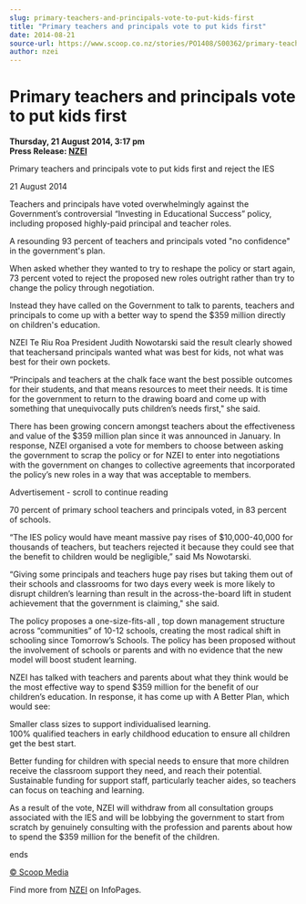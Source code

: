 ```yaml
---
slug: primary-teachers-and-principals-vote-to-put-kids-first
title: "Primary teachers and principals vote to put kids first"
date: 2014-08-21
source-url: https://www.scoop.co.nz/stories/PO1408/S00362/primary-teachers-and-principals-vote-to-put-kids-first.htm
author: nzei
---
```

Primary teachers and principals vote to put kids first
======================================================

**Thursday, 21 August 2014, 3:17 pm**  
**Press Release: [NZEI](https://info.scoop.co.nz/NZEI)**

  
Primary teachers and principals vote to put kids first and reject the IES

21 August 2014

  
Teachers and principals have voted overwhelmingly against the Government’s controversial “Investing in Educational Success” policy, including proposed highly-paid principal and teacher roles.

A resounding 93 percent of teachers and principals voted "no confidence" in the government's plan.

When asked whether they wanted to try to reshape the policy or start again, 73 percent voted to reject the proposed new roles outright rather than try to change the policy through negotiation.

Instead they have called on the Government to talk to parents, teachers and principals to come up with a better way to spend the $359 million directly on children's education.

NZEI Te Riu Roa President Judith Nowotarski said the result clearly showed that teachersand principals wanted what was best for kids, not what was best for their own pockets.

“Principals and teachers at the chalk face want the best possible outcomes for their students, and that means resources to meet their needs. It is time for the government to return to the drawing board and come up with something that unequivocally puts children’s needs first," she said.

There has been growing concern amongst teachers about the effectiveness and value of the $359 million plan since it was announced in January. In response, NZEI organised a vote for members to choose between asking the government to scrap the policy or for NZEI to enter into negotiations with the government on changes to collective agreements that incorporated the policy’s new roles in a way that was acceptable to members.

Advertisement - scroll to continue reading





70 percent of primary school teachers and principals voted, in 83 percent of schools.

“The IES policy would have meant massive pay rises of $10,000-40,000 for thousands of teachers, but teachers rejected it because they could see that the benefit to children would be negligible,” said Ms Nowotarski.

“Giving some principals and teachers huge pay rises but taking them out of their schools and classrooms for two days every week is more likely to disrupt children’s learning than result in the across-the-board lift in student achievement that the government is claiming," she said.

The policy proposes a one-size-fits-all , top down management structure across “communities” of 10-12 schools, creating the most radical shift in schooling since Tomorrow’s Schools. The policy has been proposed without the involvement of schools or parents and with no evidence that the new model will boost student learning.

NZEI has talked with teachers and parents about what they think would be the most effective way to spend $359 million for the benefit of our children’s education. In response, it has come up with A Better Plan, which would see:

Smaller class sizes to support individualised learning.  
100% qualified teachers in early childhood education to ensure all children get the best start.

Better funding for children with special needs to ensure that more children receive the classroom support they need, and reach their potential.  
Sustainable funding for support staff, particularly teacher aides, so teachers can focus on teaching and learning.

As a result of the vote, NZEI will withdraw from all consultation groups associated with the IES and will be lobbying the government to start from scratch by genuinely consulting with the profession and parents about how to spend the $359 million for the benefit of the children.

ends

[© Scoop Media](http://www.scoop.co.nz/about/terms.html)

Find more from [NZEI](https://info.scoop.co.nz/NZEI) on InfoPages.